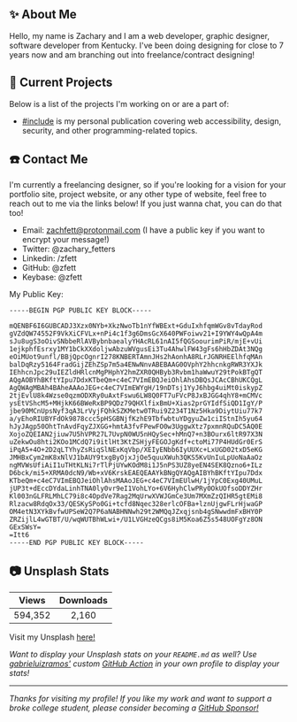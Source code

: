 ## ✨ About Me
Hello, my name is Zachary and I am a web developer, graphic designer, software developer from Kentucky. I've been doing designing for close to 7 years now and am branching out into freelance/contract designing!
  
## 📖 Current Projects
Below is a list of the projects I'm working on or are a part of:

- [#include](https://medium.com/includeweb) is my personal publication covering web accessibility, design, security, and other programming-related topics.

## ☎️ Contact Me
I'm currently a freelancing designer, so if you're looking for a vision for your portfolio site, project website, or any other type of website, feel free to reach out to me via the links below! If you just wanna chat, you can do that too!

- Email: zachfett@protonmail.com (I have a public key if you want to encrypt your message!)
- Twitter: @zachary_fetters
- Linkedin: /zfett
- GitHub: @zfett
- Keybase: @zfett

My Public Key:

```
-----BEGIN PGP PUBLIC KEY BLOCK-----

mQENBF6I6GUBCADJ3Xzx0NYb+XkzNwoTb1nYfWBExt+GduIxhfqmWGv8vTdayRod
gVZdQW74552F9VkXiCFVLx+nPi4c1f3g6DmsGcX640PWFoiwv21+I9YWY4wQpA4m
sJu8ugS3oOivSNbbeRlAVBybnbaealyYHAcRL61nAI5fQGSoourimPiR/mjE+vUi
1ejkphfEsrxy1MY1bCkXXdoljwAbzuWVgusEi3Tu4AhwlFW43gFs6hHbZDAt3NQg
eOiMUot9unfl/BBjQpcOgnrI278KNBERTAmnJHs2hAonhA8RLrJGNRHEElhfqMAn
balDqRzy5164FradGijZEhZSp7m5a4ENwNnvABEBAAG0OVphY2hhcnkgRWR3YXJk
IEhhcnJpc29uIEZldHRlcnMgPHphY2hmZXR0QHByb3Rvbm1haWwuY29tPokBTgQT
AQgAOBYhBKftYIpu7DdxKTbeQm+c4eC7VImEBQJeiOhlAhsDBQsJCAcCBhUKCQgL
AgQWAgMBAh4BAheAAAoJEG+c4eC7VImEWYgH/19nDTsj1YyJ6hbg4uiMt0iskypZ
2tjEvlU8k4Wzse0qzmODXRy0uAxtFswu6LW8Q0FT7uFVcP8JxBJGG4qhY8+mCMVc
ysEtVShcM5+MHjkK66BWeRxBP9QDz79QHXlfixBmU+Xias2prGYIdfSiQD1IgY/P
jbe90MCnUpsNyf3qA3LrVyjFQhkSZKMetw0TRui9Z234T1Nz5Hka9DiytUiu77k7
a/yEhoRIUBYFdOk9878ccc5pHSGBNjfKzhE9TbfwbtuYDgyuZw1ciIStnIh5yu64
hJyJAgp50OhtTnAvdFqyZJXGG+hmtA3fvFPewFO0w3UggwXtz7pxmnRQuDC5AQ0E
XojoZQEIAN2jiuw7U5hVPR27L7UvpN0WU5nHQySec+hMnQ7+n3BOurx6ltR97X3N
uZekwOu8hti2KOo1MCdQ7i9itlHt3KtZSHjyFEGOJgKdf+ctoMi77P4HUdGr0ErS
iPqA5+4O+2D2qLTYhyZsRiqSlNExKqVbp/XEIyENbb6IyUUXc+LxUGD02txD5eKG
JMHBxCym2mK8xNlVJ1bAUY9txgByOjxJjOe5quuXWuh3QKS5KvUnIuLpUoNaAaOz
ngMVWsUfiAiI1uTHtKLNi7rTlPjUYwKOdM8i1J5nPS3UZ8yeEN4SEK8Qzno6+ILz
D6bck/mi5+XRMA0dcN9/Wb+xV6KrskEAEQEAAYkBNgQYAQgAIBYhBKftYIpu7Ddx
KTbeQm+c4eC7VImEBQJeiOhlAhsMAAoJEG+c4eC7VImEUlwH/1jYpC0Exg40UMuL
jUP3t+dEccDYdaLinhTNA0ly0vr9eI1VohLYo+6V6HyhClwPRy0OkUOfsoDDYZHr
Kl003nGLFRLMhLC79i8c4OpdVe7Rag2MqUrwXVWJGmCe3Um7MXmZzQIHR5gtEMi8
Rlzacw8RdqOx33/QESKySPo0Gi+tcfd8Nqec328erlcOFBa+lznUjgwFLrHjwaGP
OM4etN3XYkBvfwUPSeW2Q7P6aNABHNNwh29t2WMQqJZxqjsnb4gSNwwdmFxBHY0P
ZRZijlL4wGTBT/U/wqWUTBhWLwi+/U1LVGHzeQCgs8iM5Koa6Z5s548UOFgYz8ON
GExSWsY=
=Itt6
-----END PGP PUBLIC KEY BLOCK-----
```

## 📷 Unsplash Stats  
<!-- UNSPLASH-STATS:START -->
| **Views**         | **Downloads**        |
|:-----------------:|:--------------------:|
|594,352   | 2,160 |
<!-- UNSPLASH-STATS:END -->  
Visit my Unsplash [here!](https://unsplash.com/@zfett) 
  
*Want to display your Unsplash stats on your `README.md` as well? Use [gabrieluizramos'](https://github.com/gabrieluizramos) custom [GitHub Action](https://github.com/marketplace/actions/unsplash-stats-workflow) in your own profile to display your stats!*  

---
*Thanks for visiting my profile! If you like my work and want to support a broke college student, please consider becoming a [GitHub Sponsor!](https://github.com/sponsors/zfett/)*
